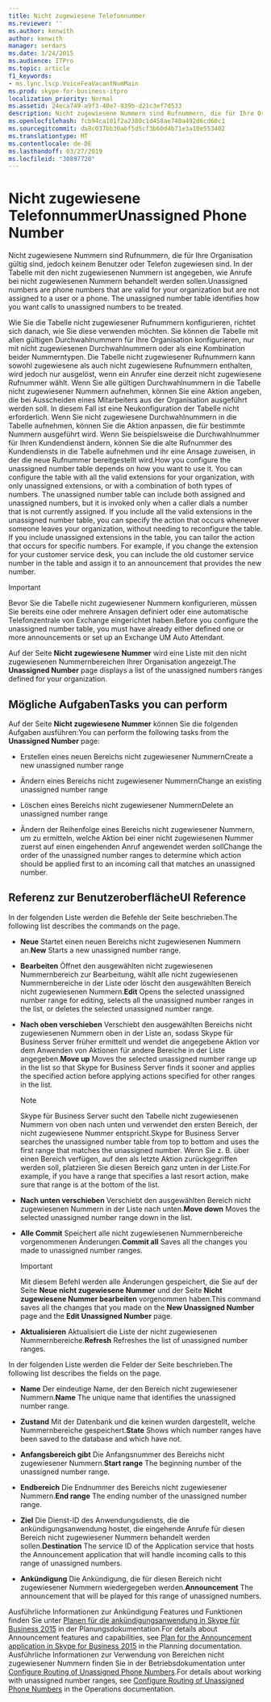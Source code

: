 ```yaml
---
title: Nicht zugewiesene Telefonnummer
ms.reviewer: ''
ms.author: kenwith
author: kenwith
manager: serdars
ms.date: 3/24/2015
ms.audience: ITPro
ms.topic: article
f1_keywords:
- ms.lync.lscp.VoiceFeaVacantNumMain
ms.prod: skype-for-business-itpro
localization_priority: Normal
ms.assetid: 24eca749-a9f3-40e7-839b-d21c3ef7d533
description: Nicht zugewiesene Nummern sind Rufnummern, die für Ihre Organisation gültig sind, jedoch keinem Benutzer oder Telefon zugewiesen sind. In der Tabelle mit den nicht zugewiesenen Nummern ist angegeben, wie Anrufe bei nicht zugewiesenen Nummern behandelt werden sollen.
ms.openlocfilehash: fcb94ca101f2a2380c1d458ae740a492d6cd60c1
ms.sourcegitcommit: da8c037bb30abf5d5cf3b60d4b71e3a10e553402
ms.translationtype: MT
ms.contentlocale: de-DE
ms.lasthandoff: 03/27/2019
ms.locfileid: "30897720"
---
```

# <a name="unassigned-phone-number"></a><span data-ttu-id="72cfd-104">Nicht zugewiesene Telefonnummer</span><span class="sxs-lookup"><span data-stu-id="72cfd-104">Unassigned Phone Number</span></span>

<span data-ttu-id="72cfd-p102">Nicht zugewiesene Nummern sind Rufnummern, die für Ihre Organisation gültig sind, jedoch keinem Benutzer oder Telefon zugewiesen sind. In der Tabelle mit den nicht zugewiesenen Nummern ist angegeben, wie Anrufe bei nicht zugewiesenen Nummern behandelt werden sollen.</span><span class="sxs-lookup"><span data-stu-id="72cfd-p102">Unassigned numbers are phone numbers that are valid for your organization but are not assigned to a user or a phone. The unassigned number table identifies how you want calls to unassigned numbers to be treated.</span></span>

<span data-ttu-id="72cfd-p103">Wie Sie die Tabelle nicht zugewiesener Rufnummern konfigurieren, richtet sich danach, wie Sie diese verwenden möchten. Sie können die Tabelle mit allen gültigen Durchwahlnummern für Ihre Organisation konfigurieren, nur mit nicht zugewiesenen Durchwahlnummern oder als eine Kombination beider Nummerntypen. Die Tabelle nicht zugewiesener Rufnummern kann sowohl zugewiesene als auch nicht zugewiesene Rufnummern enthalten, wird jedoch nur ausgelöst, wenn ein Anrufer eine derzeit nicht zugewiesene Rufnummer wählt. Wenn Sie alle gültigen Durchwahlnummern in die Tabelle nicht zugewiesener Nummern aufnehmen, können Sie eine Aktion angeben, die bei Ausscheiden eines Mitarbeiters aus der Organisation ausgeführt werden soll. In diesem Fall ist eine Neukonfiguration der Tabelle nicht erforderlich. Wenn Sie nicht zugewiesene Durchwahlnummern in die Tabelle aufnehmen, können Sie die Aktion anpassen, die für bestimmte Nummern ausgeführt wird. Wenn Sie beispielsweise die Durchwahlnummer für Ihren Kundendienst ändern, können Sie die alte Rufnummer des Kundendiensts in die Tabelle aufnehmen und ihr eine Ansage zuweisen, in der die neue Rufnummer bereitgestellt wird.</span><span class="sxs-lookup"><span data-stu-id="72cfd-p103">How you configure the unassigned number table depends on how you want to use it. You can configure the table with all the valid extensions for your organization, with only unassigned extensions, or with a combination of both types of numbers. The unassigned number table can include both assigned and unassigned numbers, but it is invoked only when a caller dials a number that is not currently assigned. If you include all the valid extensions in the unassigned number table, you can specify the action that occurs whenever someone leaves your organization, without needing to reconfigure the table. If you include unassigned extensions in the table, you can tailor the action that occurs for specific numbers. For example, if you change the extension for your customer service desk, you can include the old customer service number in the table and assign it to an announcement that provides the new number.</span></span>

> [!IMPORTANT]
> <span data-ttu-id="72cfd-113">Bevor Sie die Tabelle nicht zugewiesener Nummern konfigurieren, müssen Sie bereits eine oder mehrere Ansagen definiert oder eine automatische Telefonzentrale von Exchange eingerichtet haben.</span><span class="sxs-lookup"><span data-stu-id="72cfd-113">Before you configure the unassigned number table, you must have already either defined one or more announcements or set up an Exchange UM Auto Attendant.</span></span>

<span data-ttu-id="72cfd-114">Auf der Seite **Nicht zugewiesene Nummer** wird eine Liste mit den nicht zugewiesenen Nummernbereichen Ihrer Organisation angezeigt.</span><span class="sxs-lookup"><span data-stu-id="72cfd-114">The **Unassigned Number** page displays a list of the unassigned numbers ranges defined for your organization.</span></span>

## <a name="tasks-you-can-perform"></a><span data-ttu-id="72cfd-115">Mögliche Aufgaben</span><span class="sxs-lookup"><span data-stu-id="72cfd-115">Tasks you can perform</span></span>

<span data-ttu-id="72cfd-116">Auf der Seite **Nicht zugewiesene Nummer** können Sie die folgenden Aufgaben ausführen:</span><span class="sxs-lookup"><span data-stu-id="72cfd-116">You can perform the following tasks from the **Unassigned Number** page:</span></span>

- <span data-ttu-id="72cfd-117">Erstellen eines neuen Bereichs nicht zugewiesener Nummern</span><span class="sxs-lookup"><span data-stu-id="72cfd-117">Create a new unassigned number range</span></span>

- <span data-ttu-id="72cfd-118">Ändern eines Bereichs nicht zugewiesener Nummern</span><span class="sxs-lookup"><span data-stu-id="72cfd-118">Change an existing unassigned number range</span></span>

- <span data-ttu-id="72cfd-119">Löschen eines Bereichs nicht zugewiesener Nummern</span><span class="sxs-lookup"><span data-stu-id="72cfd-119">Delete an unassigned number range</span></span>

- <span data-ttu-id="72cfd-120">Ändern der Reihenfolge eines Bereichs nicht zugewiesener Nummern, um zu ermitteln, welche Aktion bei einer nicht zugewiesenen Nummer zuerst auf einen eingehenden Anruf angewendet werden soll</span><span class="sxs-lookup"><span data-stu-id="72cfd-120">Change the order of the unassigned number ranges to determine which action should be applied first to an incoming call that matches an unassigned number.</span></span>

## <a name="ui-reference"></a><span data-ttu-id="72cfd-121">Referenz zur Benutzeroberfläche</span><span class="sxs-lookup"><span data-stu-id="72cfd-121">UI Reference</span></span>

<span data-ttu-id="72cfd-122">In der folgenden Liste werden die Befehle der Seite beschrieben.</span><span class="sxs-lookup"><span data-stu-id="72cfd-122">The following list describes the commands on the page.</span></span>

- <span data-ttu-id="72cfd-123">**Neue** Startet einen neuen Bereichs nicht zugewiesenen Nummern an.</span><span class="sxs-lookup"><span data-stu-id="72cfd-123">**New** Starts a new unassigned number range.</span></span>

- <span data-ttu-id="72cfd-124">**Bearbeiten** Öffnet den ausgewählten nicht zugewiesenen Nummernbereich zur Bearbeitung, wählt alle nicht zugewiesenen Nummernbereiche in der Liste oder löscht den ausgewählten Bereich nicht zugewiesenen Nummern.</span><span class="sxs-lookup"><span data-stu-id="72cfd-124">**Edit** Opens the selected unassigned number range for editing, selects all the unassigned number ranges in the list, or deletes the selected unassigned number range.</span></span>

- <span data-ttu-id="72cfd-125">**Nach oben verschieben** Verschiebt den ausgewählten Bereichs nicht zugewiesenen Nummern oben in der Liste an, sodass Skype für Business Server früher ermittelt und wendet die angegebene Aktion vor dem Anwenden von Aktionen für andere Bereiche in der Liste angegeben.</span><span class="sxs-lookup"><span data-stu-id="72cfd-125">**Move up** Moves the selected unassigned number range up in the list so that Skype for Business Server finds it sooner and applies the specified action before applying actions specified for other ranges in the list.</span></span>

    > [!NOTE]
    > <span data-ttu-id="72cfd-126">Skype für Business Server sucht den Tabelle nicht zugewiesenen Nummern von oben nach unten und verwendet den ersten Bereich, der nicht zugewiesene Nummer entspricht.</span><span class="sxs-lookup"><span data-stu-id="72cfd-126">Skype for Business Server searches the unassigned number table from top to bottom and uses the first range that matches the unassigned number.</span></span> <span data-ttu-id="72cfd-127">Wenn Sie z. B. über einen Bereich verfügen, auf den als letzte Aktion zurückgegriffen werden soll, platzieren Sie diesen Bereich ganz unten in der Liste.</span><span class="sxs-lookup"><span data-stu-id="72cfd-127">For example, if you have a range that specifies a last resort action, make sure that range is at the bottom of the list.</span></span>

- <span data-ttu-id="72cfd-128">**Nach unten verschieben** Verschiebt den ausgewählten Bereich nicht zugewiesenen Nummern in der Liste nach unten.</span><span class="sxs-lookup"><span data-stu-id="72cfd-128">**Move down** Moves the selected unassigned number range down in the list.</span></span>

- <span data-ttu-id="72cfd-129">**Alle Commit** Speichert alle nicht zugewiesenen Nummernbereiche vorgenommenen Änderungen.</span><span class="sxs-lookup"><span data-stu-id="72cfd-129">**Commit all** Saves all the changes you made to unassigned number ranges.</span></span>

    > [!IMPORTANT]
    > <span data-ttu-id="72cfd-130">Mit diesem Befehl werden alle Änderungen gespeichert, die Sie auf der Seite **Neue nicht zugewiesene Nummer** und der Seite **Nicht zugewiesene Nummer bearbeiten** vorgenommen haben.</span><span class="sxs-lookup"><span data-stu-id="72cfd-130">This command saves all the changes that you made on the **New Unassigned Number** page and the **Edit Unassigned Number** page.</span></span>

- <span data-ttu-id="72cfd-131">**Aktualisieren** Aktualisiert die Liste der nicht zugewiesenen Nummernbereiche.</span><span class="sxs-lookup"><span data-stu-id="72cfd-131">**Refresh** Refreshes the list of unassigned number ranges.</span></span>

<span data-ttu-id="72cfd-132">In der folgenden Liste werden die Felder der Seite beschrieben.</span><span class="sxs-lookup"><span data-stu-id="72cfd-132">The following list describes the fields on the page.</span></span>

- <span data-ttu-id="72cfd-133">**Name** Der eindeutige Name, der den Bereich nicht zugewiesener Nummern.</span><span class="sxs-lookup"><span data-stu-id="72cfd-133">**Name** The unique name that identifies the unassigned number range.</span></span>

- <span data-ttu-id="72cfd-134">**Zustand** Mit der Datenbank und die keinen wurden dargestellt, welche Nummernbereiche gespeichert.</span><span class="sxs-lookup"><span data-stu-id="72cfd-134">**State** Shows which number ranges have been saved to the database and which have not.</span></span>

- <span data-ttu-id="72cfd-135">**Anfangsbereich gibt** Die Anfangsnummer des Bereichs nicht zugewiesener Nummern.</span><span class="sxs-lookup"><span data-stu-id="72cfd-135">**Start range** The beginning number of the unassigned number range.</span></span>

- <span data-ttu-id="72cfd-136">**Endbereich** Die Endnummer des Bereichs nicht zugewiesener Nummern.</span><span class="sxs-lookup"><span data-stu-id="72cfd-136">**End range** The ending number of the unassigned number range.</span></span>

- <span data-ttu-id="72cfd-137">**Ziel** Die Dienst-ID des Anwendungsdiensts, die die ankündigungsanwendung hostet, die eingehende Anrufe für diesen Bereich nicht zugewiesener Nummern behandelt werden sollen.</span><span class="sxs-lookup"><span data-stu-id="72cfd-137">**Destination** The service ID of the Application service that hosts the Announcement application that will handle incoming calls to this range of unassigned numbers.</span></span>

- <span data-ttu-id="72cfd-138">**Ankündigung** Die Ankündigung, die für diesen Bereich nicht zugewiesener Nummern wiedergegeben werden.</span><span class="sxs-lookup"><span data-stu-id="72cfd-138">**Announcement** The announcement that will be played for this range of unassigned numbers.</span></span>

<span data-ttu-id="72cfd-139">Ausführliche Informationen zur Ankündigung Features und Funktionen finden Sie unter [Planen für die ankündigungsanwendung in Skype für Business 2015](../../plan-your-deployment/enterprise-voice-solution/announcement.md) in der Planungsdokumentation.</span><span class="sxs-lookup"><span data-stu-id="72cfd-139">For details about Announcement features and capabilities, see [Plan for the Announcement application in Skype for Business 2015](../../plan-your-deployment/enterprise-voice-solution/announcement.md) in the Planning documentation.</span></span> <span data-ttu-id="72cfd-140">Ausführliche Informationen zur Verwendung von Bereichen nicht zugewiesener Nummern finden Sie in der Betriebsdokumentation unter [Configure Routing of Unassigned Phone Numbers](https://technet.microsoft.com/library/a0650659-dce7-455f-8977-02454bbfa400.aspx).</span><span class="sxs-lookup"><span data-stu-id="72cfd-140">For details about working with unassigned number ranges, see [Configure Routing of Unassigned Phone Numbers](https://technet.microsoft.com/library/a0650659-dce7-455f-8977-02454bbfa400.aspx) in the Operations documentation.</span></span>



